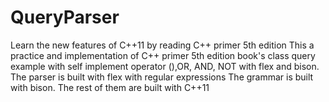 # QueryParser

Learn the new features of C++11 by reading C++ primer 5th edition
This a practice and implementation of C++ primer 5th edition book's class query example
with self implement operator (),OR, AND, NOT with flex and bison.
The parser is built with flex with regular expressions
The grammar is built with bison.
The rest of them are built with C++11

